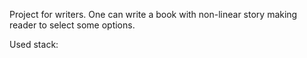 Project for writers. One can write a book with non-linear story making reader to select some options.
<p>
Used stack:

</p>